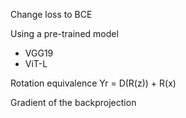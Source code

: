 Change loss to BCE

Using a pre-trained model
- VGG19
- ViT-L

Rotation equivalence
Yr = D(R(z)) + R(x)

Gradient of the backprojection

